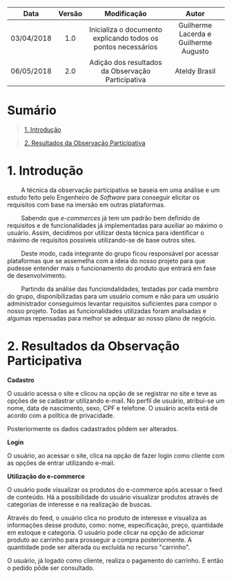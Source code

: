 |    Data    | Versão |                                         Modificação                                        |                Autor                |
|:----------:|:------:|:----------------------------------------------------------------------------------------:|:-----------------------------------:|
| 03/04/2018 | 1.0 | Inicializa o documento explicando todos os pontos necessários | Guilherme Lacerda e Guilherme Augusto |
| 06/05/2018 | 2.0 | Adição dos resultados da Observação Participativa | Ateldy Brasil |

# Sumário

>[1. Introdução](#1-introdução)

>[2. Resultados da Observação Participativa](#2-resultados-da-observação-participativa)

# 1. Introdução

&emsp;&emsp; A técnica da observação participativa se baseia em uma análise e um estudo feito pelo Engenheiro de _Software_ para conseguir elicitar os requisitos com base na imersão em outras plataformas.

&emsp;&emsp; Sabendo que _e-commerces_ já tem um padrão bem definido de requisitos e de funcionalidades já implementadas para auxiliar ao máximo o usuário. Assim, decidimos por utilizar desta técnica para identificar o máximo de requisitos possíveis utilizando-se de base outros sites.

&emsp;&emsp; Deste modo, cada integrante do grupo ficou responsável por acessar plataformas que se assemelha com a ideia do nosso projeto para que pudesse entender mais o funcionamento do produto que entrará em fase de desenvolvimento.

&emsp;&emsp; Partindo da análise das funciondalidades, testadas por cada membro do grupo, disponibilizadas para um usuário comum e não para um usuário administrador conseguimos levantar requisitos suficientes para compor o nosso projeto. Todas as funcionalidades utilizadas foram analisadas e algumas repensadas para melhor se adequar ao nosso plano de negócio.

# 2. Resultados da Observação Participativa

<b>Cadastro</b>

O usuário acessa o site e clicou na opção de se registrar no site e teve as opções de se cadastrar utilizando e-mail. No perfil de usuário, atribui-se um nome, data de nascimento, sexo, CPF e telefone. O usuário aceita está de acordo com a política de privacidade. 

Posteriormente os dados cadastrados pôdem ser alterados.

<b>Login</b>

O usuário, ao acessar o site, clica na opção de fazer login como cliente com as opções de entrar utilizando e-mail.

<b>Utilização do e-commerce</b>

O usuário pode visualizar os produtos do e-commerce após acessar o feed de conteúdo. Há a possibilidade do usuário visualizar produtos através de categorias de interesse e na realização de buscas.

Através do feed, o usuário clica no produto de interesse e visualiza as informações desse produto, como: nome, especificação, preço, quantidade em estoque e categoria.
O usuário pode clicar na opção de adicionar produto ao carrinho para prosseguir a compra posteriormente. A quantidade pode ser alterada ou excluída no recurso "carrinho".

O usuário, já logado como cliente, realiza o pagamento do carrinho. E então o pedido pôde ser consultado.

